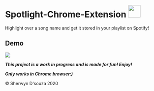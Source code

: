 # Spotlight-Chrome-Extension <img src="https://img.icons8.com/plasticine/2x/spotify.png" height="40px" width="40px"/>

Highlight over a song name and get it stored in your playlist on Spotify!

## Demo

![](assets/demo.gif)

***This project is a work in progress and is made for fun! Enjoy!***

***Only works in Chrome browser:)***

&copy; Sherwyn D'souza 2020
